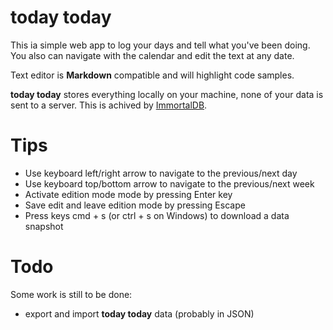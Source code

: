 # today today
This ia simple web app to log your days and tell what you've been doing.  
You also can navigate with the calendar and edit the text at any date.  

Text editor is **Markdown** compatible and will highlight code samples.  

**today today** stores everything locally on your machine, none of your data is sent to a server. This is achived by [ImmortalDB](https://github.com/gruns/ImmortalDB).

# Tips
- Use keyboard left/right arrow to navigate to the previous/next day
- Use keyboard top/bottom arrow to navigate to the previous/next week
- Activate edition mode mode by pressing Enter key
- Save edit and leave edition mode by pressing Escape
- Press keys cmd + s (or ctrl + s on Windows) to download a data snapshot

# Todo
Some work is still to be done:
- export and import **today today** data (probably in JSON)
